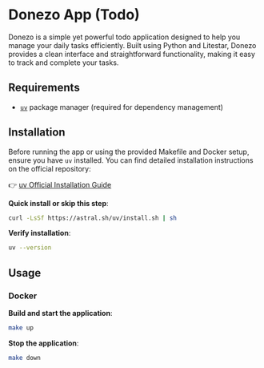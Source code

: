 # Donezo App (Todo)

Donezo is a simple yet powerful todo application designed to help you manage your daily tasks efficiently. Built using Python and Litestar, Donezo provides a clean interface and straightforward functionality, making it easy to track and complete your tasks.

## Requirements
- [`uv`](https://github.com/astral-sh/uv) package manager (required for dependency management)

## Installation

Before running the app or using the provided Makefile and Docker setup, ensure you have `uv` installed. You can find detailed installation instructions on the official repository:

👉 [uv Official Installation Guide](https://github.com/astral-sh/uv/tree/main?tab=readme-ov-file#installation)

**Quick install or skip this step**:

```bash
curl -LsSf https://astral.sh/uv/install.sh | sh
```

**Verify installation**:
```bash
uv --version
```

## Usage
### Docker
**Build and start the application**:
```bash
make up
```
**Stop the application**:
```bash
make down
```
